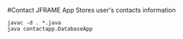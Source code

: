 #Contact JFRAME App
Stores user's contacts information

````
javac -d . *.java
java contactapp.DatabaseApp
````